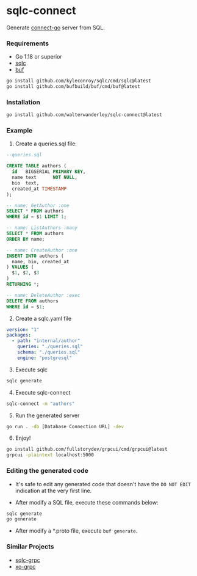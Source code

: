 # sqlc-connect
Generate [connect-go](https://connect.build/) server from SQL.

### Requirements

- Go 1.18 or superior
- [sqlc](https://sqlc.dev/)
- [buf](https://buf.build/)

```sh
go install github.com/kyleconroy/sqlc/cmd/sqlc@latest
go install github.com/bufbuild/buf/cmd/buf@latest
```

### Installation

```sh
go install github.com/walterwanderley/sqlc-connect@latest
```

### Example

1. Create a queries.sql file:

```sql
--queries.sql

CREATE TABLE authors (
  id   BIGSERIAL PRIMARY KEY,
  name text      NOT NULL,
  bio  text,
  created_at TIMESTAMP
);

-- name: GetAuthor :one
SELECT * FROM authors
WHERE id = $1 LIMIT 1;

-- name: ListAuthors :many
SELECT * FROM authors
ORDER BY name;

-- name: CreateAuthor :one
INSERT INTO authors (
  name, bio, created_at
) VALUES (
  $1, $2, $3
)
RETURNING *;

-- name: DeleteAuthor :exec
DELETE FROM authors
WHERE id = $1;

```

2. Create a sqlc.yaml file

```yaml
version: "1"
packages:
  - path: "internal/author"
    queries: "./queries.sql"
    schema: "./queries.sql"
    engine: "postgresql"

```

3. Execute sqlc

```sh
sqlc generate
```

4. Execute sqlc-connect

```sh
sqlc-connect -m "authors"
```

5. Run the generated server

```sh
go run . -db [Database Connection URL] -dev
```

6. Enjoy!

```sh
go install github.com/fullstorydev/grpcui/cmd/grpcui@latest
grpcui -plaintext localhost:5000
```

### Editing the generated code

- It's safe to edit any generated code that doesn't have the `DO NOT EDIT` indication at the very first line.

- After modify a SQL file, execute these commands below:

```sh
sqlc generate
go generate
```

- After modify a *.proto file, execute `buf generate`.

### Similar Projects

- [sqlc-grpc](https://github.com/walterwanderley/sqlc-grpc)
- [xo-grpc](https://github.com/walterwanderley/xo-grpc)